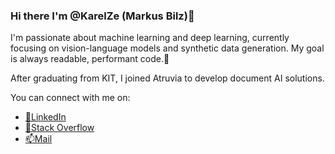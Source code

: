 ### Hi there I'm @KarelZe (Markus Bilz)👋

I'm passionate about machine learning and deep learning, currently focusing on vision-language models and synthetic data generation. My goal is always readable, performant code.🚀

After graduating from KIT, I joined Atruvia to develop document AI solutions.

You can connect with me on:
* [🏪LinkedIn](https://www.linkedin.com/in/markus-bilz/)
* [🐞Stack Overflow](https://stackoverflow.com/users/5755604/karelze)
* [📫Mail](mailto:github@markusbilz.com)
